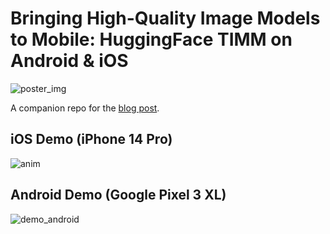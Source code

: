 # Bringing High-Quality Image Models to Mobile: HuggingFace TIMM on Android & iOS

![poster_img](https://dicksonneoh.com/images/portfolio/bringing_high_quality_image_models_to_mobile/post_image.gif)

A companion repo for the [blog post](https://dicksonneoh.com/portfolio/bringing_high_quality_image_models_to_mobile/).

## iOS Demo (iPhone 14 Pro)

![anim](https://user-images.githubusercontent.com/6821286/221345334-aa3386df-0f69-48ac-a597-e908245b06dd.gif)


## Android Demo (Google Pixel 3 XL)

![demo_android](https://user-images.githubusercontent.com/6821286/221761270-9083d89d-fc44-4fd7-85b7-9b673018022b.gif)
